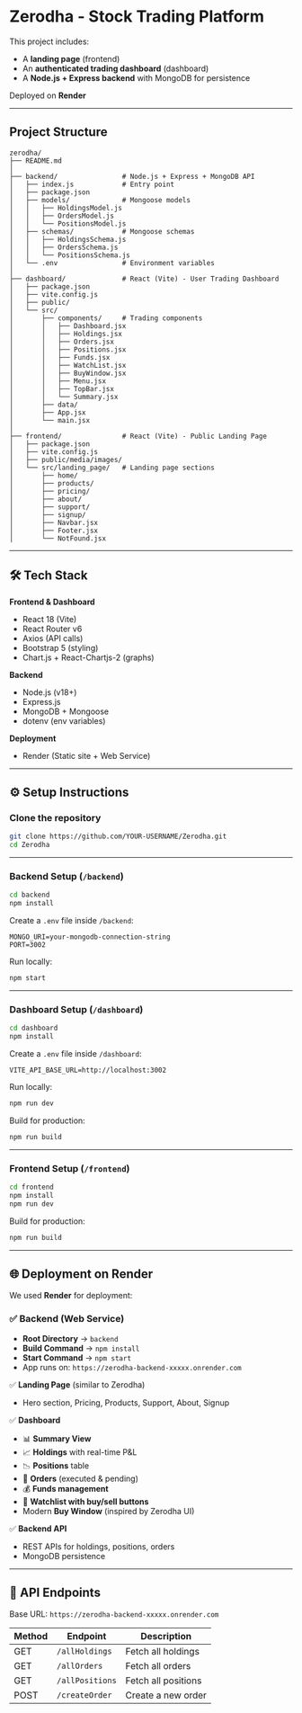 # Zerodha - Stock Trading Platform

This project includes:

* A **landing page** (frontend)
* An **authenticated trading dashboard** (dashboard)
* A **Node.js + Express backend** with MongoDB for persistence

Deployed on **Render** 

---

##  Project Structure

```
zerodha/
├── README.md
│
├── backend/                # Node.js + Express + MongoDB API
│   ├── index.js            # Entry point
│   ├── package.json
│   ├── models/             # Mongoose models
│   │   ├── HoldingsModel.js
│   │   ├── OrdersModel.js
│   │   └── PositionsModel.js
│   ├── schemas/            # Mongoose schemas
│   │   ├── HoldingsSchema.js
│   │   ├── OrdersSchema.js
│   │   └── PositionsSchema.js
│   └── .env                # Environment variables
│
├── dashboard/              # React (Vite) - User Trading Dashboard
│   ├── package.json
│   ├── vite.config.js
│   ├── public/
│   └── src/
│       ├── components/     # Trading components
│       │   ├── Dashboard.jsx
│       │   ├── Holdings.jsx
│       │   ├── Orders.jsx
│       │   ├── Positions.jsx
│       │   ├── Funds.jsx
│       │   ├── WatchList.jsx
│       │   ├── BuyWindow.jsx
│       │   ├── Menu.jsx
│       │   ├── TopBar.jsx
│       │   └── Summary.jsx
│       ├── data/
│       ├── App.jsx
│       └── main.jsx
│
├── frontend/               # React (Vite) - Public Landing Page
│   ├── package.json
│   ├── vite.config.js
│   ├── public/media/images/
│   └── src/landing_page/   # Landing page sections
│       ├── home/
│       ├── products/
│       ├── pricing/
│       ├── about/
│       ├── support/
│       ├── signup/
│       ├── Navbar.jsx
│       ├── Footer.jsx
│       └── NotFound.jsx
```

---

## 🛠 Tech Stack

**Frontend & Dashboard**

* React 18 (Vite)
* React Router v6
* Axios (API calls)
* Bootstrap 5 (styling)
* Chart.js + React-Chartjs-2 (graphs)

**Backend**

* Node.js (v18+)
* Express.js
* MongoDB + Mongoose
* dotenv (env variables)

**Deployment**

* Render (Static site + Web Service)

---

## ⚙️ Setup Instructions

### Clone the repository

```bash
git clone https://github.com/YOUR-USERNAME/Zerodha.git
cd Zerodha
```

---

###  Backend Setup (`/backend`)

```bash
cd backend
npm install
```

Create a `.env` file inside `/backend`:

```env
MONGO_URI=your-mongodb-connection-string
PORT=3002
```

Run locally:

```bash
npm start
```

---

###  Dashboard Setup (`/dashboard`)

```bash
cd dashboard
npm install
```

Create a `.env` file inside `/dashboard`:

```env
VITE_API_BASE_URL=http://localhost:3002
```

Run locally:

```bash
npm run dev
```

Build for production:

```bash
npm run build
```

---

###  Frontend Setup (`/frontend`)

```bash
cd frontend
npm install
npm run dev
```

Build for production:

```bash
npm run build
```

---

## 🌐 Deployment on Render

We used **Render** for deployment:

### ✅ Backend (Web Service)

* **Root Directory** → `backend`
* **Build Command** → `npm install`
* **Start Command** → `npm start`
* App runs on: `https://zerodha-backend-xxxxx.onrender.com`


✅ **Landing Page** (similar to Zerodha)

* Hero section, Pricing, Products, Support, About, Signup

✅ **Dashboard**

* 📊 **Summary View**
* 📈 **Holdings** with real-time P\&L
* 📉 **Positions** table
* 🧾 **Orders** (executed & pending)
* 💰 **Funds management**
* 👀 **Watchlist with buy/sell buttons**
* Modern **Buy Window** (inspired by Zerodha UI)

✅ **Backend API**

* REST APIs for holdings, positions, orders
* MongoDB persistence

---

## 📡 API Endpoints

Base URL: `https://zerodha-backend-xxxxx.onrender.com`

| Method | Endpoint        | Description         |
| ------ | --------------- | ------------------- |
| GET    | `/allHoldings`  | Fetch all holdings  |
| GET    | `/allOrders`    | Fetch all orders    |
| GET    | `/allPositions` | Fetch all positions |
| POST   | `/createOrder`  | Create a new order  |



